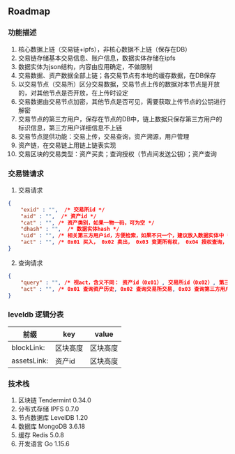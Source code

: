 ## Roadmap

### 功能描述

1. 核心数据上链（交易链+ipfs），非核心数据不上链（保存在DB）
2. 交易链存储基本交易信息、账户信息，数据实体存储在ipfs
3. 数据实体为json结构，内容由应用确定，不做限制
4. 交易数据、资产数据全部上链；各交易节点有本地的缓存数据，在DB保存
5. 以交易节点（交易所）区分交易数据，交易节点上传的数据对本节点是开放的，对其他节点是否开放，在上传时设定
6. 交易数据由交易节点加密，其他节点是否可见，需要获取上传节点的公钥进行解密
7. 交易节点的第三方用户，保存在节点的DB中，链上数据只保存第三方用户的标识信息，第三方用户详细信息不上链
8. 交易节点提供功能：交易上传，交易查询，资产溯源，用户管理
9. 资产链，在交易链上用链上链表实现
10. 交易区块的交易类型：资产买卖；查询授权（节点间发送公钥）；资产查询



### 交易链请求

1. 交易请求

```json
{
	"exid" : "",  /* 交易所id */
	"aid" : "",  /* 资产id */
	"cat" : "", /* 资产类别，如果一物一码，可为空 */
	"dhash" : "",  /* 数据实体hash */
	"uid" : "", /* 相关第三方用户id，方便检索，如果不只一个，建议放入数据实体中 */
	"act" : "", /* 0x01 买入， 0x02 卖出， 0x03 变更所有权， 0x04 授权查询， 0x05 查询资产 */
}
```

2. 查询请求

```json
{
	"query" : "", /* 视act，含义不同： 资产id（0x01）, 交易所id（0x02）, 第三方用户id（0x03）*/
	"act" : "", /* 0x01 查询资产历史, 0x02 查询交易所交易, 0x03 查询第三方用户交易 */
}
```



### leveldb 逻辑分表

| 前缀       | key             | value     |
| ---------- | --------------- | --------- |
| blockLink: | 区块高度        | 区块高度  |
| assetsLink:  | 资产id        | 区块高度  |



### 技术栈

1. 区块链 Tendermint 0.34.0
2. 分布式存储 IPFS 0.7.0
3. 节点数据库 LevelDB 1.20
4. 数据库 MongoDB 3.6.18
5. 缓存 Redis 5.0.8
6. 开发语言 Go 1.15.6

